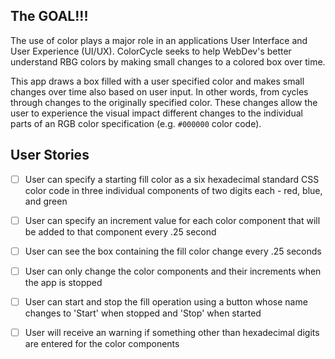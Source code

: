 ## The GOAL!!!

The use of color plays a major role in an applications User Interface and
User Experience (UI/UX). ColorCycle seeks to help WebDev's better understand
RBG colors by making small changes to a colored box over time.

This app draws a box filled with a user specified color and makes small changes
over time also based on user input. In other words, from cycles through
changes to the originally specified color. These changes allow the user to
experience the visual impact different changes to the individual parts of
an RGB color specification (e.g. `#000000` color code).

## User Stories

-   [ ] User can specify a starting fill color as a six hexadecimal standard
        CSS color code in three individual components of two digits each - red,
        blue, and green

-   [ ] User can specify an increment value for each color component that will
        be added to that component every .25 second

-   [ ] User can see the box containing the fill color change every .25 seconds

-   [ ] User can only change the color components and their increments when
        the app is stopped

-   [ ] User can start and stop the fill operation using a button whose name
        changes to 'Start' when stopped and 'Stop' when started

-   [ ] User will receive an warning if something other than hexadecimal digits
        are entered for the color components

<!-- ## Bonus features
-   [ ] User can change the time interval between color changes
-   [ ] User can specify the color encoding format used from RGB to another format like HSL -->